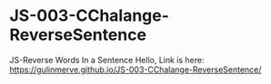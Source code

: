 # JS-003-CChalange-ReverseSentence
JS-Reverse Words In a Sentence
Hello,
Link is here:
https://gulinmerve.github.io/JS-003-CChalange-ReverseSentence/
